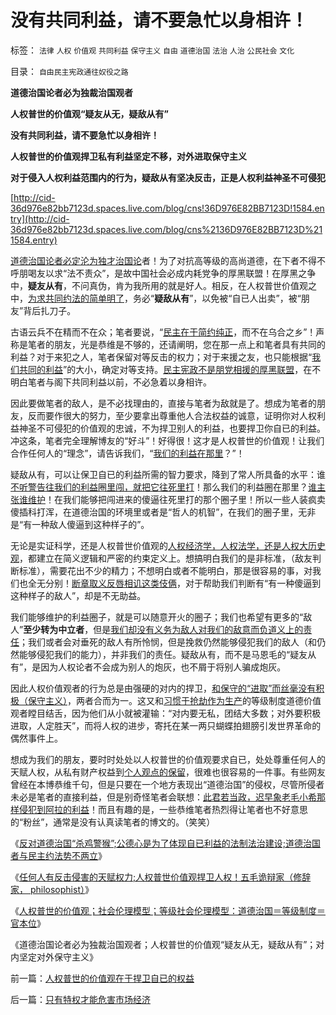 # 没有共同利益，请不要急忙以身相许！

标签： `法律` `人权` `价值观` `共同利益` `保守主义` `自由` `道德治国` `法治` `人治` `公民社会` `文化` 

目录： `自由民主宪政通往奴役之路`

**道德治国论者必为独裁治国观者**

**人权普世的价值观“疑友从无，疑敌从有”**

**没有共同利益，请不要急忙以身相许！**

**人权普世的价值观捍卫私有利益坚定不移，对外进取保守主义**

**对于侵入人权利益范围内的行为，疑敌从有坚决反击，正是人权利益神圣不可侵犯**

[http://cid-36d976e82bb7123d.spaces.live.com/blog/cns!36D976E82BB7123D!1584.entry](http://cid-36d976e82bb7123d.spaces.live.com/blog/cns%2136D976E82BB7123D%211584.entry)

[道德治国论者必定沦为独才治国论](../../../2010/5/12/传统文化美德服务于等级社会.md)者！为了对抗高等级的高尚道德，在下者不得不呼朋喝友以求“法不责众”，是故中国社会必成内耗党争的厚黑联盟！在厚黑之争中，**疑友从有**，不问真伪，肯为我所用的就是好人。相反，在人权普世价值观之中，[为求共同约法的简单明了](../../../2009/8/24/法制法治须“简约严明”.md)，务必“**疑敌从有**”，以免被“自已人出卖”，被“朋友”背后扎刀子。

古语云兵不在精而不在众；笔者要说，“[民主在于简约纯正](../../../2009/8/24/法制法治须“简约严明”.md)，而不在乌合之乡”！声称是笔者的朋友，光是恭维是不够的，还请阐明，您在那一点上和笔者具有共同的利益？对于来犯之人，笔者保留对等反击的权力；对于来援之友，也只能根据“[我们共同的利益](../../../2010/4/19/《五月花号公约》有什么先决条件.md)”的大小，确定对等支持。[民主宪政不是朋党相援的厚黑联盟](http://darthvad.blog.sohu.com/132380956.html)，在不明白笔者与阁下共同利益以前，不必急着以身相许。

因此要做笔者的敌人，是不必找理由的，直接与笔者为敌就是了。想成为笔者的朋友，反而要作很大的努力，至少要拿出尊重他人合法权益的诚意，证明你对人权利益神圣不可侵犯的价值观的忠诚，不为捍卫别人的利益，也要捍卫你自已的利益。冲这条，笔者完全理解博友的“好斗”！好得很！这才是人权普世的价值观！让我们合作任何人的“理念”，请告诉我们，“[我们的利益在那里](../../../2009/11/3/我们的身体和生命的权力属于自已.md)？”！

疑敌从有，可以让保卫自已的利益所需的智力要求，降到了常人所具备的水平：谁[不听警告往我们的利益圈里闯，就把它往死里打](../../../2010/1/30/邪恶的三个层次.md)！那么我们的利益圈在那里？[谁主张谁维护](../../../2009/9/3/谁主张谁维护，妥协是实力平衡的结果.md)！在我们能够把闯进来的傻逼往死里打的那个圈子里！所以一些人装疯卖傻插科打浑，在道德治国的环境里或者是“哲人的机智”，在我们的圈子里，无非是“有一种敌人傻逼到这种样子的”。

无论是实证科学，还是人权普世价值观的[人权经济学，人权法学，还是人权大历史观](../../../2010/5/27/社会趋势，存在即合理.md)，都建立在简义逻辑和严密的约束定义上。想搞明白我们的是非标准，（敌友判断标准），需要花出不少的精力；不想明白或者不能明白，那是很容易的事，对我们也全无分别！[断章取义反唇相讥这类伎俩](../../../2010/1/6/读而不知书不如改读佛经.md)，对于帮助我们判断有“有一种傻逼到这种样子的敌人”，却是不无助益。

我们能够维护的利益圈子，就是可以随意开火的圈子；我们也希望有更多的“敌人”**至少转为中立者**，但是[我们却没有义务为敌人对我们的敌意而负道义上的责任](../../../2010/7/22/每个人要对自已负责，就要对自已的愚蠢轻信负责；.md)；我们或者会对垂死的敌人有所怜悯，但是挽救仍然能够侵犯我们的敌人（和仍然能够侵犯我们的能力），并非我们的责任。疑敌从有，而不是马恩毛的“疑友从有”，是因为人权论者不会成为别人的炮灰，也不屑于将别人骗成炮灰。

因此人权价值观者的行为总是由强硬的对内的捍卫，[和保守的“进取”而丝毫没有积极（保守主义）](../../../2009/11/30/保守主义和激进政策在不确定性定律中的现实含义.md)，两者合而为一。这又和[习惯于抢劫作为生产](../../../2010/5/11/抢劫的经济含义是生产，物质生产都是“抢劫”.md)的等级制度道德价值观者瞠目结舌，因为他们从小就被灌输：“对内要无私，团结大多数；对外要积极进取，人定胜天”，而将人权的进步，寄托在某一两只蝴蝶拍翅膀引发世界革命的偶然事件上。

想成为我们的朋友，要时时处处以人权普世的价值观要求自已，处处尊重任何人的天赋人权，从私有财产权益到[个人观点的保留](http://blog.sina.com.cn/s/blog_5563a64d0100ii11.html)，很难也很容易的一件事。有些网友曾经在本博恭维千句，但是只要在一个地方表现出“道德治国”的侵权，尽管所侵者未必是笔者的直接利益，但是别奇怪笔者会联想：[此君若当政，迟早象老毛小希那样侵犯到阿拉的利益](../../../2010/3/20/马丁神父定律：“合法侵犯人权”无赢家.md)！而且有趣的是，一些恭维笔者热烈得让笔者也不好意思的“粉丝”，通常是没有认真读笔者的博文的。（笑笑）



《[反对道德治国“杀鸡警猴”;公德心是为了体现自已利益的法制法治建设;道德治国者与民主约法势不两立](../../../2010/7/28/为什么要反对“杀鸡警猴”“借汝之头安众之心”？.md)》

《[任何人有反击侵害的天赋权力;人权普世价值观捍卫人权！五毛诡辩家（修辞家，
philosophist）](../../../2010/7/29/任何人有反击侵害的天赋权力.md)》

《[人权普世的价值观；社会伦理模型；等级社会伦理模型：道德治国＝等级制度＝官本位](../../../2010/7/29/人权普世的价值观在于捍卫自已的权益.md)》

《道德治国论者必为独裁治国观者；人权普世的价值观“疑友从无，疑敌从有”；对内坚定对外保守主义》

前一篇：[人权普世的价值观在于捍卫自已的权益](../../../2010/7/29/人权普世的价值观在于捍卫自已的权益.md)

后一篇：[只有特权才能危害市场经济](../../../2010/7/29/只有特权才能危害市场经济.md)